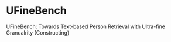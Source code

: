 # UFineBench
UFineBench: Towards Text-based Person Retrieval with Ultra-fine Granualrity (Constructing)
